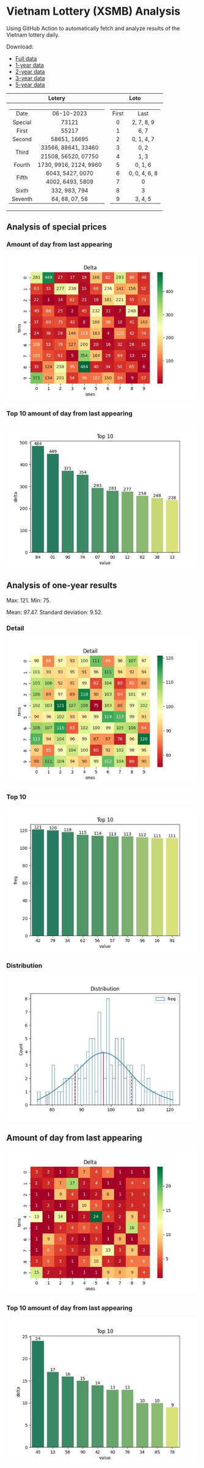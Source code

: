 # Vietnam Lottery (XSMB) Analysis

Using GitHub Action to automatically fetch and analyze results of the Vietnam lottery daily.

Download:

* [Full data](https://raw.githubusercontent.com/khiemdoan/vietnam-lottery-xsmb-analysis/main/results/xsmb.csv)
* [1-year data](https://raw.githubusercontent.com/khiemdoan/vietnam-lottery-xsmb-analysis/main/results/xsmb_1_year.csv)
* [2-year data](https://raw.githubusercontent.com/khiemdoan/vietnam-lottery-xsmb-analysis/main/results/xsmb_2_year.csv)
* [3-year data](https://raw.githubusercontent.com/khiemdoan/vietnam-lottery-xsmb-analysis/main/results/xsmb_3_year.csv)
* [5-year data](https://raw.githubusercontent.com/khiemdoan/vietnam-lottery-xsmb-analysis/main/results/xsmb_5_year.csv)

| Lotery      | Loto |
| :-----------: | :-----------: |
| <table><tr><td>Date</td><td>06-10-2023</td></tr><tr><td>Special</td><td>73121</td></tr><tr><td>First</td><td>55217</td></tr><tr><td>Second</td><td>58651, 16695</td></tr><tr><td rowspan="2">Third</td><td>33566, 88641, 33460</td></tr><tr><td>21508, 56520, 07750</td></tr><tr><td>Fourth</td><td>1730, 9916, 2124, 9960</td></tr><tr><td rowspan="2">Fifth</td><td>6043, 5427, 0070</td></tr><tr><td>4002, 6493, 5809</td></tr><tr><td>Sixth</td><td>332, 983, 794</td></tr><tr><td>Seventh</td><td>64, 68, 07, 56</td></tr></table> | <table><tr><td>First</td><td>Last</td></tr><tr><td>0</td><td>2, 7, 8, 9</td></tr><tr><td>1</td><td>6, 7</td></tr><tr><td>2</td><td>0, 1, 4, 7</td></tr><tr><td>3</td><td>0, 2</td></tr><tr><td>4</td><td>1, 3</td></tr><tr><td>5</td><td>0, 1, 6</td></tr><tr><td>6</td><td>0, 0, 4, 6, 8</td></tr><tr><td>7</td><td>0</td></tr><tr><td>8</td><td>3</td></tr><tr><td>9</td><td>3, 4, 5</td></tr></table> |


<h2>Analysis of special prices</h2>

<h3>Amount of day from last appearing</h3>

![Delta](images/special_delta.jpg)

<h3>Top 10 amount of day from last appearing</h3>

![Delta top 10](images/special_delta_top_10.jpg)

<h2>Analysis of one-year results</h2>

Max: 121. Min: 75.

Mean: 97.47. Standard deviation: 9.52.

<h3>Detail</h3>

![Detail](images/heatmap.jpg)

<h3>Top 10</h3>

![Top 10](images/top-10.jpg)

<h3>Distribution</h3>

![Distribution](images/distribution.jpg)

<h2>Amount of day from last appearing</h2>

![Delta](images/delta.jpg)

<h3>Top 10 amount of day from last appearing</h3>

![Delta top 10](images/delta_top_10.jpg)